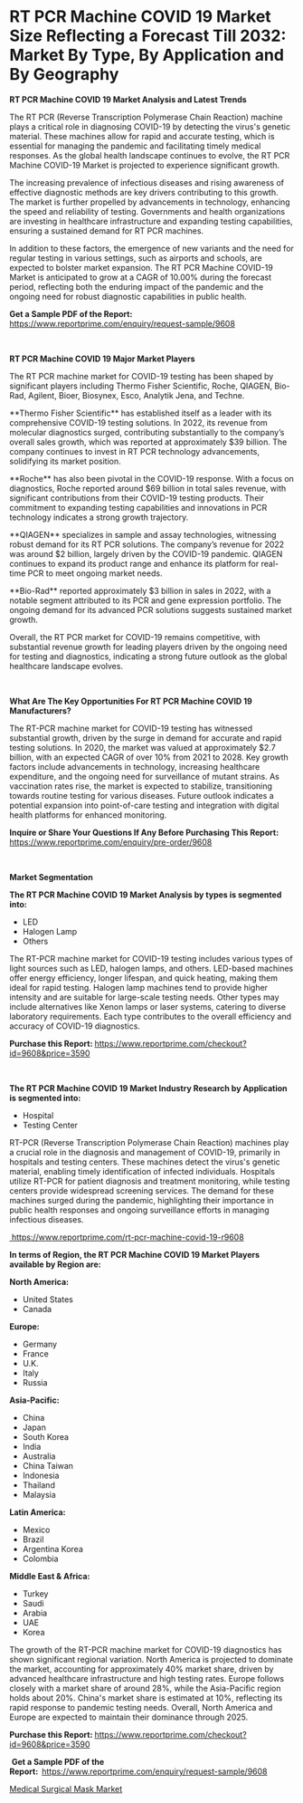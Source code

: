 <p><h1>RT PCR Machine COVID 19 Market Size Reflecting a Forecast Till 2032: Market By Type, By Application and By Geography</h1></p><p><strong>RT PCR Machine COVID 19 Market Analysis and Latest Trends</strong></p>
<p><p>The RT PCR (Reverse Transcription Polymerase Chain Reaction) machine plays a critical role in diagnosing COVID-19 by detecting the virus's genetic material. These machines allow for rapid and accurate testing, which is essential for managing the pandemic and facilitating timely medical responses. As the global health landscape continues to evolve, the RT PCR Machine COVID-19 Market is projected to experience significant growth. </p><p>The increasing prevalence of infectious diseases and rising awareness of effective diagnostic methods are key drivers contributing to this growth. The market is further propelled by advancements in technology, enhancing the speed and reliability of testing. Governments and health organizations are investing in healthcare infrastructure and expanding testing capabilities, ensuring a sustained demand for RT PCR machines.</p><p>In addition to these factors, the emergence of new variants and the need for regular testing in various settings, such as airports and schools, are expected to bolster market expansion. The RT PCR Machine COVID-19 Market is anticipated to grow at a CAGR of 10.00% during the forecast period, reflecting both the enduring impact of the pandemic and the ongoing need for robust diagnostic capabilities in public health.</p></p>
<p><strong>Get a Sample PDF of the Report:&nbsp;</strong> <a href="https://www.reportprime.com/enquiry/request-sample/9608?utm_campaign=3362&utm_medium=2&utm_source=Github&utm_content=ia&utm_term=20032025&utm_id=rt-pcr-machine-covid-19">https://www.reportprime.com/enquiry/request-sample/9608</a></p>
<p>&nbsp;</p>
<p><strong>RT PCR Machine COVID 19 Major Market Players</strong></p>
<p><p>The RT PCR machine market for COVID-19 testing has been shaped by significant players including Thermo Fisher Scientific, Roche, QIAGEN, Bio-Rad, Agilent, Bioer, Biosynex, Esco, Analytik Jena, and Techne. </p><p>**Thermo Fisher Scientific** has established itself as a leader with its comprehensive COVID-19 testing solutions. In 2022, its revenue from molecular diagnostics surged, contributing substantially to the company’s overall sales growth, which was reported at approximately $39 billion. The company continues to invest in RT PCR technology advancements, solidifying its market position.</p><p>**Roche** has also been pivotal in the COVID-19 response. With a focus on diagnostics, Roche reported around $69 billion in total sales revenue, with significant contributions from their COVID-19 testing products. Their commitment to expanding testing capabilities and innovations in PCR technology indicates a strong growth trajectory.</p><p>**QIAGEN** specializes in sample and assay technologies, witnessing robust demand for its RT PCR solutions. The company’s revenue for 2022 was around $2 billion, largely driven by the COVID-19 pandemic. QIAGEN continues to expand its product range and enhance its platform for real-time PCR to meet ongoing market needs.</p><p>**Bio-Rad** reported approximately $3 billion in sales in 2022, with a notable segment attributed to its PCR and gene expression portfolio. The ongoing demand for its advanced PCR solutions suggests sustained market growth.</p><p>Overall, the RT PCR market for COVID-19 remains competitive, with substantial revenue growth for leading players driven by the ongoing need for testing and diagnostics, indicating a strong future outlook as the global healthcare landscape evolves.</p></p>
<p>&nbsp;</p>
<p><strong>What Are The Key Opportunities For RT PCR Machine COVID 19 Manufacturers?</strong></p>
<p><p>The RT-PCR machine market for COVID-19 testing has witnessed substantial growth, driven by the surge in demand for accurate and rapid testing solutions. In 2020, the market was valued at approximately $2.7 billion, with an expected CAGR of over 10% from 2021 to 2028. Key growth factors include advancements in technology, increasing healthcare expenditure, and the ongoing need for surveillance of mutant strains. As vaccination rates rise, the market is expected to stabilize, transitioning towards routine testing for various diseases. Future outlook indicates a potential expansion into point-of-care testing and integration with digital health platforms for enhanced monitoring.</p></p>
<p><strong>Inquire or Share Your Questions If Any Before Purchasing This Report:</strong> <a href="https://www.reportprime.com/enquiry/pre-order/9608?utm_campaign=3362&utm_medium=2&utm_source=Github&utm_content=ia&utm_term=20032025&utm_id=rt-pcr-machine-covid-19">https://www.reportprime.com/enquiry/pre-order/9608</a></p>
<p>&nbsp;</p>
<p><strong>Market Segmentation</strong></p>
<p><strong>The RT PCR Machine COVID 19 Market Analysis by types is segmented into:</strong></p>
<p><ul><li>LED</li><li>Halogen Lamp</li><li>Others</li></ul></p>
<p><p>The RT-PCR machine market for COVID-19 testing includes various types of light sources such as LED, halogen lamps, and others. LED-based machines offer energy efficiency, longer lifespan, and quick heating, making them ideal for rapid testing. Halogen lamp machines tend to provide higher intensity and are suitable for large-scale testing needs. Other types may include alternatives like Xenon lamps or laser systems, catering to diverse laboratory requirements. Each type contributes to the overall efficiency and accuracy of COVID-19 diagnostics.</p></p>
<p><strong>Purchase this Report:&nbsp;</strong><a href="https://www.reportprime.com/checkout?id=9608&price=3590&utm_campaign=3362&utm_medium=2&utm_source=Github&utm_content=ia&utm_term=20032025&utm_id=rt-pcr-machine-covid-19">https://www.reportprime.com/checkout?id=9608&price=3590</a></p>
<p>&nbsp;</p>
<p><strong>The RT PCR Machine COVID 19 Market Industry Research by Application is segmented into:</strong></p>
<p><ul><li>Hospital</li><li>Testing Center</li></ul></p>
<p><p>RT-PCR (Reverse Transcription Polymerase Chain Reaction) machines play a crucial role in the diagnosis and management of COVID-19, primarily in hospitals and testing centers. These machines detect the virus's genetic material, enabling timely identification of infected individuals. Hospitals utilize RT-PCR for patient diagnosis and treatment monitoring, while testing centers provide widespread screening services. The demand for these machines surged during the pandemic, highlighting their importance in public health responses and ongoing surveillance efforts in managing infectious diseases.</p></p>
<p><a href="https://www.reportprime.com/rt-pcr-machine-covid-19-r9608?utm_campaign=3362&utm_medium=2&utm_source=Github&utm_content=ia&utm_term=20032025&utm_id=rt-pcr-machine-covid-19">&nbsp;https://www.reportprime.com/rt-pcr-machine-covid-19-r9608</a></p>
<p><strong>In terms of Region, the RT PCR Machine COVID 19 Market Players available by Region are:</strong></p>
<p>
    <p> <strong> North America: </strong>
        <ul>
            <li>United States</li>
            <li>Canada</li>
        </ul>
        </p> 
    <p> <strong> Europe: </strong>
        <ul>
            <li>Germany</li>
            <li>France</li>
            <li>U.K.</li>
            <li>Italy</li>
            <li>Russia</li>
        </ul>
        </p> 
    <p> <strong> Asia-Pacific: </strong>
        <ul>
            <li>China</li>
            <li>Japan</li>
            <li>South Korea</li>
            <li>India</li>
            <li>Australia</li>
            <li>China Taiwan</li>
            <li>Indonesia</li>
            <li>Thailand</li>
            <li>Malaysia</li>
        </ul>
        </p> 
    <p> <strong> Latin America: </strong>
        <ul>
            <li>Mexico</li>
            <li>Brazil</li>
            <li>Argentina Korea</li>
            <li>Colombia</li>
        </ul>
        </p> 
    <p> <strong> Middle East & Africa: </strong>
        <ul>
            <li>Turkey</li>
            <li>Saudi</li>
            <li>Arabia</li>
            <li>UAE</li>
            <li>Korea</li>
        </ul>
    </p>
    </p>
<p><p>The growth of the RT-PCR machine market for COVID-19 diagnostics has shown significant regional variation. North America is projected to dominate the market, accounting for approximately 40% market share, driven by advanced healthcare infrastructure and high testing rates. Europe follows closely with a market share of around 28%, while the Asia-Pacific region holds about 20%. China's market share is estimated at 10%, reflecting its rapid response to pandemic testing needs. Overall, North America and Europe are expected to maintain their dominance through 2025.</p></p>
<p><strong>Purchase this Report: </strong><a href="https://www.reportprime.com/checkout?id=9608&price=3590&utm_campaign=3362&utm_medium=2&utm_source=Github&utm_content=ia&utm_term=20032025&utm_id=rt-pcr-machine-covid-19">https://www.reportprime.com/checkout?id=9608&price=3590</a></p>
<p>&nbsp;<strong>Get a Sample PDF of the Report:&nbsp;&nbsp;</strong><a href="https://www.reportprime.com/enquiry/request-sample/9608?utm_campaign=3362&utm_medium=2&utm_source=Github&utm_content=ia&utm_term=20032025&utm_id=rt-pcr-machine-covid-19">https://www.reportprime.com/enquiry/request-sample/9608</a></p>
<p><strong></strong></p>
<p><p><a href="https://github.com/vigoseiler/Market-Research-Report-List-1/blob/main/medical-surgical-mask-market.md?utm_campaign=3362&utm_medium=2&utm_source=Github&utm_content=ia&utm_term=20032025&utm_id=rt-pcr-machine-covid-19">Medical Surgical Mask Market</a></p></p>